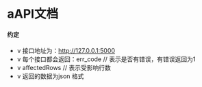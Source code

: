 # aAPI文档

#### **约定**

- v 接口地址为：<http://127.0.0.1:5000>
- v 每个接口都会返回：err_code    // 表示是否有错误，有错误返回为1
- v affectedRows  // 表示受影响行数
- v 返回的数据为json 格式 

## 
